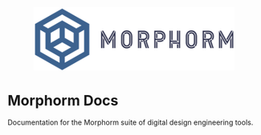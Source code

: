 <p align="center"><img src="https://github.com/morphorm22/morphdocs/blob/release/figures/logo.png" width="400"/></p>

# Morphorm Docs

Documentation for the Morphorm suite of digital design engineering tools.
